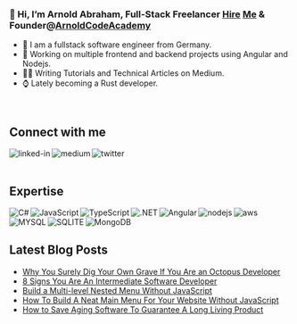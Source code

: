 ### 👋 Hi, I’m Arnold Abraham, Full-Stack Freelancer [Hire](https://www.freelancermap.de/freelancer-verzeichnis/profile/entwicklung/367608-profil-arnold-abraham-full-stack-web-developer-firmware-developer-videokurse-software-entwicklung-medium-autor-aus-nordrhein-westfalen-wermelskirchen.html) [Me](https://www.linkedin.com/in/arnold-abraham/) & Founder@[ArnoldCodeAcademy](www.arnoldcode.com)

- 🔎 I am a fullstack software engineer from Germany.
- 🔭 Working on multiple frontend and backend projects using Angular and Nodejs.
- ✍🏻 Writing Tutorials and Technical Articles on Medium.
- ⌚ Lately becoming a Rust developer.
<br>

## Connect with me
[<img align="left" alt="linked-in" src="https://img.shields.io/badge/linkedin-%230077B5.svg?&style=for-the-badge&logo=linkedin&logoColor=white" />](https://www.linkedin.com/in/arnold-abraham/)
[<img align="left" alt="medium" src="https://img.shields.io/badge/medium-%2312100E.svg?&style=for-the-badge&logo=medium&logoColor=white" />](https://arnoldcode.medium.com/)
[<img align="left" alt="twitter" src="https://img.shields.io/badge/twitter-%231DA1F2.svg?&style=for-the-badge&logo=twitter&logoColor=white" />](https://twitter.com/ArnoldAbrahamP1)
<br>
<br>
## Expertise

<img align="left" alt="C#" src="https://img.shields.io/badge/C%23-239120?style=for-the-badge&logo=c-sharp&logoColor=white" />
<img align="left" alt="JavaScript" src="https://img.shields.io/badge/JavaScript-323330?style=for-the-badge&logo=javascript&logoColor=F7DF1E" />
<img align="left" alt="TypeScript" src="https://img.shields.io/badge/TypeScript-007ACC?style=for-the-badge&logo=typescript&logoColor=white" />
<img align="left" alt=".NET" src="https://img.shields.io/badge/.NET-5C2D91?style=for-the-badge&logo=.net&logoColor=white" />
<img align="left" alt="Angular" src="https://img.shields.io/badge/Angular-DD0031?style=for-the-badge&logo=angular&logoColor=white" />
<img align="left" alt="nodejs" src="https://img.shields.io/badge/node.js%20-%2343853D.svg?&style=for-the-badge&logo=node.js&logoColor=white" />
<img align="left" alt="aws" src="https://img.shields.io/badge/Amazon%20AWS-%23232F3E?logo=amazon-aws&logoColor=white&style=for-the-badge" />
<img align="left" alt="MYSQL" src="https://img.shields.io/badge/MySQL-00000F?style=for-the-badge&logo=mysql&logoColor=white" />
<img align="left" alt="SQLITE" src="https://img.shields.io/badge/SQLite-07405E?style=for-the-badge&logo=sqlite&logoColor=white" />
<img align="left" alt="MongoDB" src="https://img.shields.io/badge/MongoDB-4EA94B?style=for-the-badge&logo=mongodb&logoColor=white" />
<br>
<br>

## Latest Blog Posts
<!-- BLOG-POST-LIST:START -->
- [Why You Surely Dig Your Own Grave If You Are an Octopus Developer](https://medium.com/codex/why-you-surely-dig-your-own-grave-if-you-are-an-octopus-developer-7a45e1aa4852?source=rss-857fb75dacea------2)
- [8 Signs You Are An Intermediate Software Developer](https://medium.com/codex/8-signs-you-are-an-intermediate-software-developer-e5801defcf47?source=rss-857fb75dacea------2)
- [Build a Multi-level Nested Menu Without JavaScript](https://betterprogramming.pub/build-a-multi-level-nested-menu-without-javascript-ea7629b33e75?source=rss-857fb75dacea------2)
- [How To Build A Neat Main Menu For Your Website Without JavaScript](https://arnoldcode.medium.com/how-to-build-a-neat-main-menu-for-your-website-without-javascript-8f11114b9989?source=rss-857fb75dacea------2)
- [How to Save Aging Software To Guarantee A Long Living Product](https://medium.com/codex/how-to-save-aging-software-to-guarantee-a-long-living-product-7a71b3e58196?source=rss-857fb75dacea------2)
<!-- BLOG-POST-LIST:END -->
